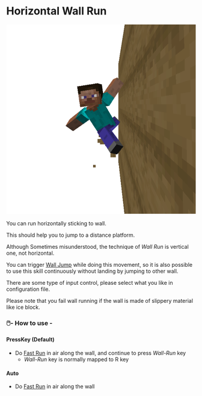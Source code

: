 # Horizontal Wall Run

![H wall run](../resources/actions/HorizontalWallRun.png)

You can run horizontally sticking to wall.

This should help you to jump to a distance platform.

Although Sometimes misunderstood, the technique of *Wall Run* is vertical one, not horizontal.

You can trigger [Wall Jump](wall_jump.md) while doing this movement, so it is also possible to use this skill
continuously without landing by jumping to other wall.

There are some type of input control, please select what you like in configuration file.

Please note that you fail wall running if the wall is made of slippery material like ice block.

### 🖱️- How to use -

#### PressKey (Default)

- Do [Fast Run](fast_run.md) in air along the wall, and continue to press *Wall-Run* key
    - *Wall-Run* key is normally mapped to R key

#### Auto

- Do [Fast Run](fast_run.md) in air along the wall
